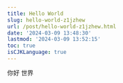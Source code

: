 ```yaml
---
title: Hello World
slug: hello-world-z1jzhew
url: /post/hello-world-z1jzhew.html
date: '2024-03-09 13:48:30'
lastmod: '2024-03-09 13:52:15'
toc: true
isCJKLanguage: true
---
```




你好 世界
